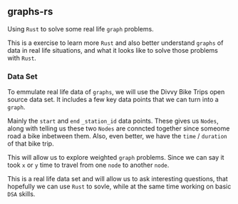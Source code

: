 ## graphs-rs

Using `Rust` to solve some real life `graph` problems. 

This is a exercise to learn more `Rust` and also better understand `graphs` of data
in real life situations, and what it looks like to solve those problems with `Rust`.

### Data Set
To emmulate real life data of `graphs`, we will use the Divvy Bike Trips open source
data set. It includes a few key data points that we can turn into a `graph`.

Mainly the `start` and `end` `_station_id` data points. These gives us `Nodes`, along with
telling us these two `Nodes` are conncted together since someome road a bike inbetween them.
Also, even better, we have the `time` / `duration` of that bike trip.

This will allow us to explore weighted `graph` problems. Since we can say it 
took `x` or `y` time to travel from one `node` to another `node`.

This is a real life data set and will allow us to ask interesting questions,
that hopefully we can use `Rust` to sovle, while at the same time working
on basic `DSA` skills.